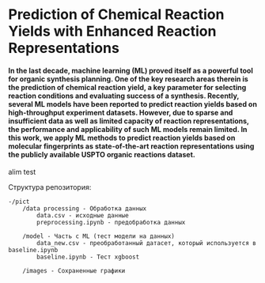 # Prediction of Chemical Reaction Yields with Enhanced Reaction Representations
#### In the last decade, machine learning (ML) proved itself as a powerful tool for organic synthesis planning. One of the key research areas therein is the prediction of chemical reaction yield, a key parameter for selecting reaction conditions and evaluating success of a synthesis. Recently, several ML models have been reported to predict reaction yields based on high-throughput experiment datasets. However, due to sparse and insufficient data as well as limited capacity of reaction representations, the performance and applicability of such ML models remain limited. In this work, we apply ML methods to predict reaction yields based on molecular fingerprints as state-of-the-art reaction representations using the publicly available USPTO organic reactions dataset.

alim test

Структура репозитория:

    -/pict
        /data processing - Обработка данных
            data.csv - исходные данные
            preprocessing.ipynb - предобработка данных

        /model - Часть с ML (тест модели на данных)
            data_new.csv - преобработанный датасет, который используется в baseline.ipynb
            baseline.ipynb - Тест xgboost

        /images - Сохраненные графики
